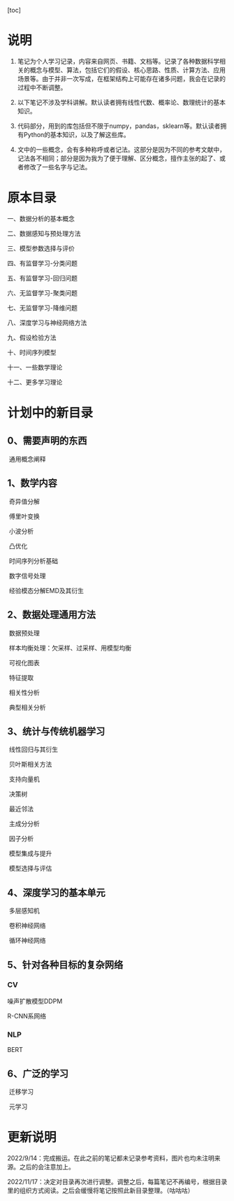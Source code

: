 [toc]



# 说明

1. 笔记为个人学习记录，内容来自网页、书籍、文档等。记录了各种数据科学相关的概念与模型、算法，包括它们的假设、核心思路、性质、计算方法、应用场景等。由于并非一次写成，在框架结构上可能存在诸多问题，我会在记录的过程中不断调整。

1. 以下笔记不涉及学科讲解。默认读者拥有线性代数、概率论、数理统计的基本知识。

1. 代码部分，用到的库包括但不限于numpy，pandas，sklearn等。默认读者拥有Python的基本知识，以及了解这些库。

1. 文中的一些概念，会有多种称呼或者记法。这部分是因为不同的参考文献中，记法各不相同；部分是因为我为了便于理解、区分概念，擅作主张的起了、或者修改了一些名字与记法。

   

# 原本目录

一、数据分析的基本概念

二、数据感知与预处理方法

三、模型参数选择与评价

四、有监督学习-分类问题

五、有监督学习-回归问题

六、无监督学习-聚类问题

七、无监督学习-降维问题

八、深度学习与神经网络方法

九、假设检验方法

十、时间序列模型

十一、一些数学理论

十二、更多学习理论



# 计划中的新目录

## 0、需要声明的东西

​	通用概念阐释

## 1、数学内容

​	奇异值分解

​	傅里叶变换

​	小波分析

​	凸优化

​	时间序列分析基础

​	数字信号处理

​		经验模态分解EMD及其衍生

## 2、数据处理通用方法

​	数据预处理

​		样本均衡处理：欠采样、过采样、用模型均衡

​	可视化图表

​	特征提取

​	相关性分析

​		典型相关分析

## 3、统计与传统机器学习

​	线性回归与其衍生

​	贝叶斯相关方法

​	支持向量机

​	决策树

​	最近邻法

​	主成分分析

​	因子分析

​	模型集成与提升

​	模型选择与评估

## 4、深度学习的基本单元

​	多层感知机

​	卷积神经网络

​	循环神经网络

## 5、针对各种目标的复杂网络

### CV

噪声扩散模型DDPM

R-CNN系网络

### NLP

BERT

## 6、广泛的学习

​	迁移学习

​	元学习



# 更新说明

2022/9/14：完成搬运。在此之前的笔记都未记录参考资料，图片也均未注明来源。之后的会注意加上。

2022/11/17：决定对目录再次进行调整。调整之后，每篇笔记不再编号，根据目录里的组织方式阅读。之后会缓慢将笔记按照此新目录整理。（咕咕咕）
